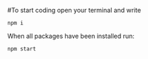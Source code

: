 #To start coding open your terminal and write

```
npm i
```

When all packages have been installed run:
```
npm start
```
